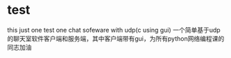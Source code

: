# test
this just one test
one chat sofeware with udp(c using gui) 
一个简单基于udp的聊天室软件客户端和服务端，其中客户端带有gui，为所有python网络编程课的同志加油

